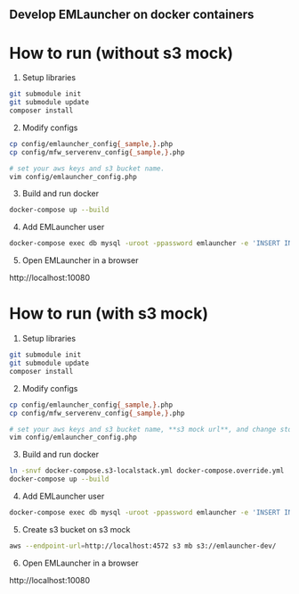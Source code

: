 Develop EMLauncher on docker containers
---

# How to run (without s3 mock)

1. Setup libraries
```sh
git submodule init
git submodule update
composer install
```

2. Modify configs
```sh
cp config/emlauncher_config{_sample,}.php
cp config/mfw_serverenv_config{_sample,}.php

# set your aws keys and s3 bucket name.
vim config/emlauncher_config.php
```

3. Build and run docker
```sh
docker-compose up --build
```

4. Add EMLauncher user
```sh
docker-compose exec db mysql -uroot -ppassword emlauncher -e 'INSERT INTO user_pass (mail) VALUES ("your-name@example.com");'
```

5. Open EMLauncher in a browser

http://localhost:10080

# How to run (with s3 mock)

1. Setup libraries
```sh
git submodule init
git submodule update
composer install
```

2. Modify configs
```sh
cp config/emlauncher_config{_sample,}.php
cp config/mfw_serverenv_config{_sample,}.php

# set your aws keys and s3 bucket name, **s3 mock url**, and change storage_class to 'S3'.
vim config/emlauncher_config.php
```

3. Build and run docker
```sh
ln -snvf docker-compose.s3-localstack.yml docker-compose.override.yml
docker-compose up --build
```

4. Add EMLauncher user
```sh
docker-compose exec db mysql -uroot -ppassword emlauncher -e 'INSERT INTO user_pass (mail) VALUES ("your-name@example.com");'
```

5. Create s3 bucket on s3 mock

```sh
aws --endpoint-url=http://localhost:4572 s3 mb s3://emlauncher-dev/
```

6. Open EMLauncher in a browser

http://localhost:10080

